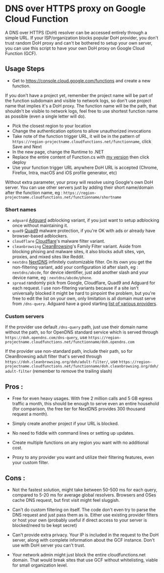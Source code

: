 # DNS over HTTPS proxy on Google Cloud Function
A DNS over HTTPS (DoH) resolver can be accessed entirely through a simple URL. If your ISP/organization blocks popular DoH provider, you don't trust random DoH proxy and can't be bothered to setup your own server, you can use this script to have your own DoH proxy on Google Cloud Function (GCF).

## Usage Steps

* Get to https://console.cloud.google.com/functions and create a new function. 

If you don't have a project yet, remember the project name will be part of the function subdomain and visible to network logs, so don't use project name that implies it's a DoH proxy. The function name will be the path, that shouldn't be visible to network logs, feel free to use shortest function name as possible (even a single letter will do).

* Pick the closest region to your location
* Change the authentication options to allow unauthorized invocations
* Take note of the function trigger URL, it will be in the pattern of `https://region-projectname.cloudfunctions.net/functionname`, click Save and Next
* In the new page, change the Runtime to .NET
* Replace the entire content of Function.cs with [my version](/Function.cs) then click deploy
* Use your function trigger URL anywhere DoH URL is accepted (Chrome, Firefox, Intra, macOS and iOS profile generator, etc)

Without extra parameter, your proxy will resolve using Google's own DoH server. You can use other servers just by adding their short name/domain after the function name, eg : `https://region-projectname.cloudfunctions.net/functionname/shortname`

### Short names
* `adguard` [Adguard](http://adguard.com/) adblocking variant, if you just want to setup adblocking once without maintaining it.
* `quad9` [Quad9](https://www.quad9.net/) malware protection, if you're OK with ads or already have browser-based adblockers.
* `cloudflare` [Cloudflare](https://blog.cloudflare.com/introducing-1-1-1-1-for-families/)'s malware filter variant.
* `cleanbrowsing` [CleanBrowsing](https://cleanbrowsing.org/)'s Family Filter variant. Aside from blocking phising and malware sites, it also blocks adult sites, vpn, proxies, and mixed sites like Reddit.
* `nextdns` [NextDNS](http://nextdns.io/) infinitely customizable filter. On its own you get the non-filtering variant, add your configuration id after slash, eg : `nextdns/abcde`, for device identifier, just add another slash and your device name, eg : `nextdns/abcde/phone`.
* `spread` randomly pick from Google, Cloudflare, Quad9 and Adguard for each request. I use non-filtering variants because if a site isn't universally blocked it might be hard to pinpoint the problem, but you're free to edit the list on your own, only limitation is all domain must serve from `/dns-query`. Adguard have a good starting [list of various providers](https://kb.adguard.com/en/general/dns-providers).

### Custom servers

If the provider use default `/dns-query` path, just use their domain name without the path, so for OpenDNS standard service which is served through `https://doh.opendns.com/dns-query`, use `https://region-projectname.cloudfunctions.net/functionname/doh.opendns.com`

If the provider use non-standard path, include their path, so for CleanBrowsing adult filter that's served through `https://doh.cleanbrowsing.org/doh/adult-filter/`, use `https://region-projectname.cloudfunctions.net/functionname/doh.cleanbrowsing.org/doh/adult-filter` (remember to remove the trailing slash)

## Pros :

* Free for even heavy usages. With free 2 million calls and 5 GB egress traffic a month, this should be enough to serve even an entire household (for comparison, the free tier for NextDNS provides 300 thousand request a month).

* Simply create another project if your URL is blocked.

* No need to fiddle with command lines or setting up updates.

* Create multiple functions on any region you want with no additional cost.

* Proxy to any provider you want and utilize their filtering features, even your custom filter.

## Cons :

* Not the fastest solution, might take between 50-500 ms for each query, compared to 5-20 ms for average global resolvers. Browsers and OSes cache DNS request, but first visit might feel sluggish.

* Can't do custom filtering on itself. The code don't even try to parse the DNS request and just pass them as is. Either use existing provider filters or host your own (probably useful if direct access to your server is blocked/need to be kept secret)

* Can't provide extra privacy. Your IP is included in the request to the DoH server, along with complete information about the GCF instance. Don't use with DoH server you can't trust.

* Your network admin might just block the entire cloudfunctions.net domain. That would break sites that use GCF without whitelisting, viable for small organization level.
